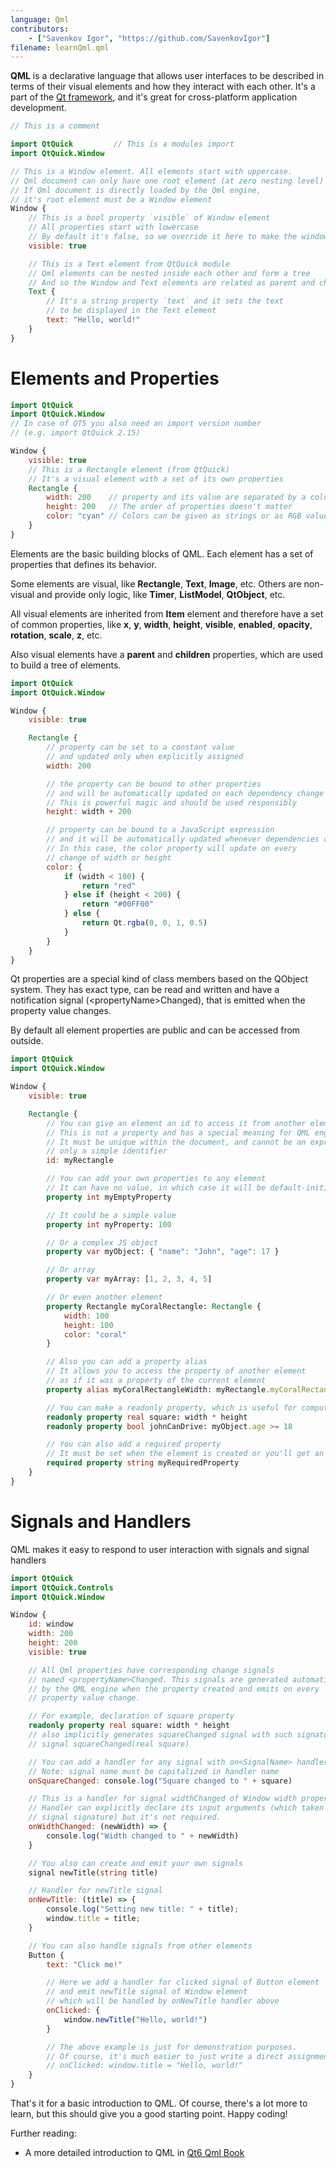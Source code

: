 ```yaml
---
language: Qml
contributors:
    - ["Savenkov Igor", "https://github.com/SavenkovIgor"]
filename: learnQml.qml
---
```


**QML** is a declarative language that allows user interfaces to be described in
terms of their visual elements and how they interact with each other.
It's a part of the [Qt framework](https://learnxinyminutes.com/docs/qt/), and
it's great for cross-platform application development.

```qml
// This is a comment

import QtQuick         // This is a modules import
import QtQuick.Window

// This is a Window element. All elements start with uppercase.
// Qml document can only have one root element (at zero nesting level)
// If Qml document is directly loaded by the Qml engine,
// it's root element must be a Window element
Window {
    // This is a bool property `visible` of Window element
    // All properties start with lowercase
    // By default it's false, so we override it here to make the window visible
    visible: true

    // This is a Text element from QtQuick module
    // Qml elements can be nested inside each other and form a tree
    // And so the Window and Text elements are related as parent and child
    Text {
        // It's a string property `text` and it sets the text
        // to be displayed in the Text element
        text: "Hello, world!"
    }
}
```

# Elements and Properties

```qml
import QtQuick
import QtQuick.Window
// In case of QT5 you also need an import version number
// (e.g. import QtQuick 2.15)

Window {
    visible: true
    // This is a Rectangle element (from QtQuick)
    // It's a visual element with a set of its own properties
    Rectangle {
        width: 200    // property and its value are separated by a colon
        height: 200   // The order of properties doesn't matter
        color: "cyan" // Colors can be given as strings or as RGB values
    }
}
```

Elements are the basic building blocks of QML. Each element has a set of
properties that defines its behavior.

Some elements are visual, like **Rectangle**, **Text**, **Image**, etc. Others
are non-visual and provide only logic, like **Timer**, **ListModel**,
**QtObject**, etc.

All visual elements are inherited from **Item** element and therefore have a set
of common properties, like **x**, **y**, **width**, **height**, **visible**,
**enabled**, **opacity**, **rotation**, **scale**, **z**, etc.

Also visual elements have a **parent** and **children** properties,
which are used to build a tree of elements.

```qml
import QtQuick
import QtQuick.Window

Window {
    visible: true

    Rectangle {
        // property can be set to a constant value
        // and updated only when explicitly assigned
        width: 200

        // the property can be bound to other properties
        // and will be automatically updated on each dependency change
        // This is powerful magic and should be used responsibly
        height: width + 200

        // property can be bound to a JavaScript expression
        // and it will be automatically updated whenever dependencies change
        // In this case, the color property will update on every
        // change of width or height
        color: {
            if (width < 100) {
                return "red"
            } else if (height < 200) {
                return "#00FF00"
            } else {
                return Qt.rgba(0, 0, 1, 0.5)
            }
        }
    }
}
```

Qt properties are a special kind of class members based on the QObject system.
They has exact type, can be read and written and have a notification signal
(\<propertyName\>Changed), that is emitted when the property value changes.

By default all element properties are public and can be accessed from outside.

```qml
import QtQuick
import QtQuick.Window

Window {
    visible: true

    Rectangle {
        // You can give an element an id to access it from another element
        // This is not a property and has a special meaning for QML engine
        // It must be unique within the document, and cannot be an expression,
        // only a simple identifier
        id: myRectangle

        // You can add your own properties to any element
        // It can have no value, in which case it will be default-initialized
        property int myEmptyProperty

        // It could be a simple value
        property int myProperty: 100

        // Or a complex JS object
        property var myObject: { "name": "John", "age": 17 }

        // Or array
        property var myArray: [1, 2, 3, 4, 5]

        // Or even another element
        property Rectangle myCoralRectangle: Rectangle {
            width: 100
            height: 100
            color: "coral"
        }

        // Also you can add a property alias
        // It allows you to access the property of another element
        // as if it was a property of the current element
        property alias myCoralRectangleWidth: myRectangle.myCoralRectangle.width

        // You can make a readonly property, which is useful for computed properties
        readonly property real square: width * height
        readonly property bool johnCanDrive: myObject.age >= 18

        // You can also add a required property
        // It must be set when the element is created or you'll get an error
        required property string myRequiredProperty
    }
}
```

# Signals and Handlers

QML makes it easy to respond to user interaction with signals and signal
handlers

```qml
import QtQuick
import QtQuick.Controls
import QtQuick.Window

Window {
    id: window
    width: 200
    height: 200
    visible: true

    // All Qml properties have corresponding change signals
    // named <propertyName>Changed. This signals are generated automatically
    // by the QML engine when the property created and emits on every
    // property value change.

    // For example, declaration of square property
    readonly property real square: width * height
    // also implicitly generates squareChanged signal with such signature:
    // signal squareChanged(real square)

    // You can add a handler for any signal with on<SignalName> handler syntax
    // Note: signal name must be capitalized in handler name
    onSquareChanged: console.log("Square changed to " + square)

    // This is a handler for signal widthChanged of Window width property.
    // Handler can explicitly declare its input arguments (which taken from
    // signal signature) but it's not required.
    onWidthChanged: (newWidth) => {
        console.log("Width changed to " + newWidth)
    }

    // You also can create and emit your own signals
    signal newTitle(string title)

    // Handler for newTitle signal
    onNewTitle: (title) => {
        console.log("Setting new title: " + title);
        window.title = title;
    }

    // You can also handle signals from other elements
    Button {
        text: "Click me!"

        // Here we add a handler for clicked signal of Button element
        // and emit newTitle signal of Window element
        // which will be handled by onNewTitle handler above
        onClicked: {
            window.newTitle("Hello, world!")
        }

        // The above example is just for demonstration purposes.
        // Of course, it's much easier to just write a direct assignment:
        // onClicked: window.title = "Hello, world!"
    }
}
```

[//]: <> (# Basic visual elements)

[//]: <> (# Custom Elements and nesting)

[//]: <> (# sizing and positioning)

[//]: <> (# Advanced QML)

That's it for a basic introduction to QML. Of course, there's a lot more to
learn, but this should give you a good starting point. Happy coding!

Further reading:

- A more detailed introduction to QML in [Qt6 Qml Book](https://www.qt.io/product/qt6/qml-book)
